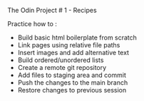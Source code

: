 The Odin Project # 1 - Recipes

Practice how to :
* Build basic html boilerplate from scratch
* Link pages using relative file paths
* Insert images and add alternative text
* Build ordered/unordered lists
* Create a remote git repository
* Add files to staging area and commit
* Push the changes to the main branch
* Restore changes to previous session 
